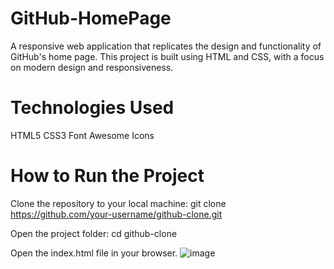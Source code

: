 # GitHub-HomePage
A responsive web application that replicates the design and functionality of GitHub's home page. This project is built using HTML and CSS, with a focus on modern design and responsiveness.

# Technologies Used
HTML5
CSS3
Font Awesome Icons

# How to Run the Project
Clone the repository to your local machine:
git clone https://github.com/your-username/github-clone.git

Open the project folder:
cd github-clone

Open the index.html file in your browser.
![image](https://github.com/user-attachments/assets/a78da3a4-e9c5-4688-9402-6a86a8a1439c)
